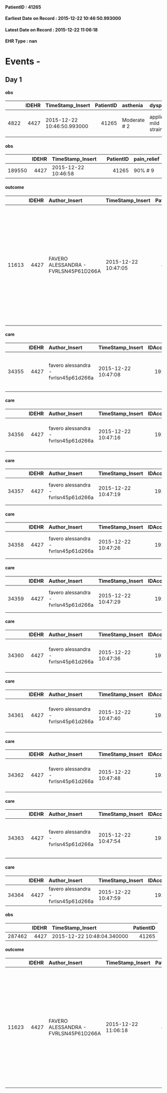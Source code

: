 
#### PatientID : 41265
#### Earliest Date on Record : 2015-12-22 10:46:50.993000
#### Latest Date on Record : 2015-12-22 11:06:18
#### EHR Type : nan

# Events - 

## Day 1

#### obs
|      |   IDEHR | TimeStamp_Insert           |   PatientID | asthenia     | dyspnoea                  | mood                    | cognitive_state   |
|-----:|--------:|:---------------------------|------------:|:-------------|:--------------------------|:------------------------|:------------------|
| 4822 |    4427 | 2015-12-22 10:46:50.993000 |       41265 | Moderate # 2 | applicant mild strain # 6 | Fear # 08; sadness # 11 | Polished # 2      |

#### obs
|        |   IDEHR | TimeStamp_Insert    |   PatientID | pain_relief   |
|-------:|--------:|:--------------------|------------:|:--------------|
| 189550 |    4427 | 2015-12-22 10:46:58 |       41265 | 90% # 9       |

#### outcome
|       |   IDEHR | Author_Insert                        | TimeStamp_Insert    |   PatientID |   IDDigitalSignDocument |   IDPAI_VIDAS | opt_problem                                               |   opt_problem_num | opt_obiettivo                                                                                                                                                                                                         |   opt_obiettivo_num |   opt_stato_problema_num | opt_interventi                                                                                                                    |   opt_interventi_num |
|------:|--------:|:-------------------------------------|:--------------------|------------:|------------------------:|--------------:|:----------------------------------------------------------|------------------:|:----------------------------------------------------------------------------------------------------------------------------------------------------------------------------------------------------------------------|--------------------:|-------------------------:|:----------------------------------------------------------------------------------------------------------------------------------|---------------------:|
| 11613 |    4427 | FAVERO ALESSANDRA - FVRLSN45P61D266A | 2015-12-22 10:47:05 |       41265 |                  221338 |         13646 | State anxiety, apprehension, confusion, anger, panic # 28 |                 4 | The patient riferir√ † ¬ † to get better on the mental and physical plane, distinguishing the real problems from those potential, identifying the factors that still pu√≤ controlling and expressing their fears # 52 |                   4 |                        3 | Counseling - Encouraging people to express their fears and anxieties # 405; Counseling - Encouraging to identify real fears # 404 |                    4 |

#### care
|       |   IDEHR | Author_Insert                        | TimeStamp_Insert    |   IDAccess | EHRType   |   PatientID |   IDTERAPIE_OUTPAT_VIDAS | ds_dose   | opt_via_di_somm   | ds_ora                   | dt_data_inizio      |   opt_pregressa |   opt_somm_terapia |   opt_estemporanea |   opt_termina |   opt_somm_in_pompa | opt_farmaco                                                |
|------:|--------:|:-------------------------------------|:--------------------|-----------:|:----------|------------:|-------------------------:|:----------|:------------------|:-------------------------|:--------------------|----------------:|-------------------:|-------------------:|--------------:|--------------------:|:-----------------------------------------------------------|
| 34355 |    4427 | favero alessandra - fvrlsn45p61d266a | 2015-12-22 10:47:08 |      19267 | amb       |       41265 |                    11900 | 1 tablet  | oral # 0 = 0      | 08 # 8; 16 # 16; 22 # 22 | 2015-12-09 00:00:00 |               0 |                  0 |                  0 |             0 |                   0 | oxycodone / naloxone (targin 5 + 2-5 mg tablets rp) # 1625 |

#### care
|       |   IDEHR | Author_Insert                        | TimeStamp_Insert    |   IDAccess | EHRType   |   PatientID |   IDTERAPIE_OUTPAT_VIDAS | ds_dose   | opt_via_di_somm   | ds_ora                   | dt_data_inizio      |   opt_pregressa |   opt_somm_terapia |   opt_estemporanea |   opt_termina |   opt_somm_in_pompa | opt_farmaco                                            |
|------:|--------:|:-------------------------------------|:--------------------|-----------:|:----------|------------:|-------------------------:|:----------|:------------------|:-------------------------|:--------------------|----------------:|-------------------:|-------------------:|--------------:|--------------------:|:-------------------------------------------------------|
| 34356 |    4427 | favero alessandra - fvrlsn45p61d266a | 2015-12-22 10:47:16 |      19267 | amb       |       41265 |                    11901 | 1 tablet  | oral # 0 = 0      | 08 # 8; 12 # 12; 19 # 19 | 2015-12-21 00:00:00 |               0 |                  0 |                  0 |             0 |                   0 | metoclopramide hydrochloride (10 mg plasil cpr) # 1000 |

#### care
|       |   IDEHR | Author_Insert                        | TimeStamp_Insert    |   IDAccess | EHRType   |   PatientID |   IDTERAPIE_OUTPAT_VIDAS | ds_dose   | opt_via_di_somm   | ds_ora   | dt_data_inizio      |   opt_pregressa |   opt_somm_terapia |   opt_estemporanea |   opt_termina |   opt_somm_in_pompa | opt_farmaco                                 |
|------:|--------:|:-------------------------------------|:--------------------|-----------:|:----------|------------:|-------------------------:|:----------|:------------------|:---------|:--------------------|----------------:|-------------------:|-------------------:|--------------:|--------------------:|:--------------------------------------------|
| 34357 |    4427 | favero alessandra - fvrlsn45p61d266a | 2015-12-22 10:47:19 |      19267 | amb       |       41265 |                    11902 | 1 tablet  | oral # 0 = 0      | 08 # 8   | 2015-12-12 00:00:00 |               0 |                  0 |                  0 |             0 |                   0 | esomeprazole (20 mg esomeprazole cps) # 981 |

#### care
|       |   IDEHR | Author_Insert                        | TimeStamp_Insert    |   IDAccess | EHRType   |   PatientID |   IDTERAPIE_OUTPAT_VIDAS | ds_dose   | opt_via_di_somm   | ds_ora   | dt_data_inizio      |   opt_pregressa |   opt_somm_terapia |   opt_estemporanea |   opt_termina |   opt_somm_in_pompa | opt_farmaco                             |
|------:|--------:|:-------------------------------------|:--------------------|-----------:|:----------|------------:|-------------------------:|:----------|:------------------|:---------|:--------------------|----------------:|-------------------:|-------------------:|--------------:|--------------------:|:----------------------------------------|
| 34358 |    4427 | favero alessandra - fvrlsn45p61d266a | 2015-12-22 10:47:26 |      19267 | amb       |       41265 |                    11903 | 1 tablet  | oral # 0 = 0      | 08 # 8   | 2015-12-22 00:00:00 |               0 |                  0 |                  0 |             0 |                   0 | furosemide (25 mg lasix tablets) # 1223 |

#### care
|       |   IDEHR | Author_Insert                        | TimeStamp_Insert    |   IDAccess | EHRType   |   PatientID |   IDTERAPIE_OUTPAT_VIDAS | ds_dose   | opt_via_di_somm   | ds_ora   | dt_data_inizio      |   opt_pregressa |   opt_somm_terapia |   opt_estemporanea |   opt_termina |   opt_somm_in_pompa | opt_farmaco                              |
|------:|--------:|:-------------------------------------|:--------------------|-----------:|:----------|------------:|-------------------------:|:----------|:------------------|:---------|:--------------------|----------------:|-------------------:|-------------------:|--------------:|--------------------:|:-----------------------------------------|
| 34359 |    4427 | favero alessandra - fvrlsn45p61d266a | 2015-12-22 10:47:29 |      19267 | amb       |       41265 |                    11904 | 1 cp      | oral # 0 = 0      | 20 # 20  | 2015-12-22 00:00:00 |               0 |                  0 |                  0 |             0 |                   0 | amlodipine (norvasc 5 mg tablets) # 1281 |

#### care
|       |   IDEHR | Author_Insert                        | TimeStamp_Insert    |   IDAccess | EHRType   |   PatientID |   IDTERAPIE_OUTPAT_VIDAS | ds_dose   | opt_via_di_somm   | ds_ora   | dt_data_inizio      |   opt_pregressa |   opt_somm_terapia |   opt_estemporanea |   opt_termina |   opt_somm_in_pompa | opt_farmaco                                    |
|------:|--------:|:-------------------------------------|:--------------------|-----------:|:----------|------------:|-------------------------:|:----------|:------------------|:---------|:--------------------|----------------:|-------------------:|-------------------:|--------------:|--------------------:|:-----------------------------------------------|
| 34360 |    4427 | favero alessandra - fvrlsn45p61d266a | 2015-12-22 10:47:36 |      19267 | amb       |       41265 |                    11905 | 1/4 cpr   | oral # 0 = 0      | 09 # 9   | 2015-12-08 00:00:00 |               0 |                  0 |                  0 |             0 |                   0 | prednisone (25 mg tablets deltacortene) # 1449 |

#### care
|       |   IDEHR | Author_Insert                        | TimeStamp_Insert    |   IDAccess | EHRType   |   PatientID |   IDTERAPIE_OUTPAT_VIDAS | ds_dose   | opt_via_di_somm   | ds_ora          | dt_data_inizio      |   opt_pregressa |   opt_somm_terapia |   opt_estemporanea |   opt_termina |   opt_somm_in_pompa | opt_farmaco                                   |
|------:|--------:|:-------------------------------------|:--------------------|-----------:|:----------|------------:|-------------------------:|:----------|:------------------|:----------------|:--------------------|----------------:|-------------------:|-------------------:|--------------:|--------------------:|:----------------------------------------------|
| 34361 |    4427 | favero alessandra - fvrlsn45p61d266a | 2015-12-22 10:47:40 |      19267 | amb       |       41265 |                    11906 | 1 tablet  | oral # 0 = 0      | 08 # 8; 20 # 20 | 2015-12-10 00:00:00 |               0 |                  0 |                  0 |             0 |                   0 | bisoprolol (bisoprolol 2-5 mg tablets) # 1258 |

#### care
|       |   IDEHR | Author_Insert                        | TimeStamp_Insert    |   IDAccess | EHRType   |   PatientID |   IDTERAPIE_OUTPAT_VIDAS | ds_dose   | opt_via_di_somm   | ds_ora   | dt_data_inizio      |   opt_pregressa |   opt_somm_terapia |   opt_estemporanea |   opt_termina |   opt_somm_in_pompa | opt_farmaco                                |
|------:|--------:|:-------------------------------------|:--------------------|-----------:|:----------|------------:|-------------------------:|:----------|:------------------|:---------|:--------------------|----------------:|-------------------:|-------------------:|--------------:|--------------------:|:-------------------------------------------|
| 34362 |    4427 | favero alessandra - fvrlsn45p61d266a | 2015-12-22 10:47:48 |      19267 | amb       |       41265 |                    11907 | 1 tablet  | oral # 0 = 0      | 22 # 22  | 2015-07-22 00:00:00 |               0 |                  0 |                  0 |             0 |                   0 | lorazepam (1 mg tablets tavor gold) # 1860 |

#### care
|       |   IDEHR | Author_Insert                        | TimeStamp_Insert    |   IDAccess | EHRType   |   PatientID |   IDTERAPIE_OUTPAT_VIDAS | ds_dose   | opt_via_di_somm   | ds_ora                   | dt_data_inizio      |   opt_pregressa |   opt_somm_terapia |   opt_estemporanea |   opt_termina |   opt_somm_in_pompa | opt_farmaco                                               |
|------:|--------:|:-------------------------------------|:--------------------|-----------:|:----------|------------:|-------------------------:|:----------|:------------------|:-------------------------|:--------------------|----------------:|-------------------:|-------------------:|--------------:|--------------------:|:----------------------------------------------------------|
| 34363 |    4427 | favero alessandra - fvrlsn45p61d266a | 2015-12-22 10:47:54 |      19267 | amb       |       41265 |                    11908 | 1 scoop   | oral # 0 = 0      | 21 # 21; 14 # 14; # 09 9 | 2015-12-22 00:00:00 |               0 |                  0 |                  0 |             0 |                   0 | nystatin (mycostatin susp 100,000 iu / ml, 100 ml) # 1038 |

#### care
|       |   IDEHR | Author_Insert                        | TimeStamp_Insert    |   IDAccess | EHRType   |   PatientID |   IDTERAPIE_OUTPAT_VIDAS | ds_altro_farmaco   | ds_dose       | opt_via_di_somm   | ds_ora   | dt_data_inizio      |   opt_pregressa |   opt_somm_terapia |   opt_estemporanea |   opt_termina |   opt_somm_in_pompa | opt_farmaco              |
|------:|--------:|:-------------------------------------|:--------------------|-----------:|:----------|------------:|-------------------------:|:-------------------|:--------------|:------------------|:---------|:--------------------|----------------:|-------------------:|-------------------:|--------------:|--------------------:|:-------------------------|
| 34364 |    4427 | favero alessandra - fvrlsn45p61d266a | 2015-12-22 10:47:59 |      19267 | amb       |       41265 |                    11909 | cumadin            | second scheme | oral # 0 = 0      | 16 # 16  | 2015-11-12 00:00:00 |               0 |                  0 |                  0 |             0 |                   0 | other (see notes) # 2004 |

#### obs
|        |   IDEHR | TimeStamp_Insert           |   PatientID |
|-------:|--------:|:---------------------------|------------:|
| 287462 |    4427 | 2015-12-22 10:48:04.340000 |       41265 |

#### outcome
|       |   IDEHR | Author_Insert                        | TimeStamp_Insert    |   PatientID |   IDDigitalSignDocument |   IDPAI_VIDAS | opt_problem                                               |   opt_problem_num | opt_obiettivo                                                                                                                                                                                                         |   opt_obiettivo_num |   opt_stato_problema_num | opt_interventi                                                                                                                    |   opt_interventi_num |
|------:|--------:|:-------------------------------------|:--------------------|------------:|------------------------:|--------------:|:----------------------------------------------------------|------------------:|:----------------------------------------------------------------------------------------------------------------------------------------------------------------------------------------------------------------------|--------------------:|-------------------------:|:----------------------------------------------------------------------------------------------------------------------------------|---------------------:|
| 11623 |    4427 | FAVERO ALESSANDRA - FVRLSN45P61D266A | 2015-12-22 11:06:18 |       41265 |                  221420 |         13656 | State anxiety, apprehension, confusion, anger, panic # 28 |                 4 | The patient riferir√ † ¬ † to get better on the mental and physical plane, distinguishing the real problems from those potential, identifying the factors that still pu√≤ controlling and expressing their fears # 52 |                   4 |                        3 | Counseling - Encouraging people to express their fears and anxieties # 405; Counseling - Encouraging to identify real fears # 404 |                    4 |


